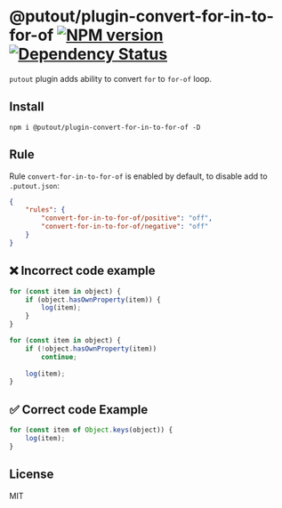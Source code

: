 # @putout/plugin-convert-for-in-to-for-of [![NPM version][NPMIMGURL]][NPMURL] [![Dependency Status][DependencyStatusIMGURL]][DependencyStatusURL]

[NPMIMGURL]: https://img.shields.io/npm/v/@putout/plugin-convert-for-in-to-for-of.svg?style=flat&longCache=true
[NPMURL]: https://npmjs.org/package/@putout/plugin-convert-for-in-to-for-of "npm"
[DependencyStatusURL]: https://david-dm.org/coderaiser/putout?path=packages/plugin-convert-for-in-to-for-of
[DependencyStatusIMGURL]: https://david-dm.org/coderaiser/putout.svg?path=packages/plugin-convert-for-in-to-for-of

`putout` plugin adds ability to convert `for` to `for-of` loop.

## Install

```
npm i @putout/plugin-convert-for-in-to-for-of -D
```

## Rule

Rule `convert-for-in-to-for-of` is enabled by default, to disable add to `.putout.json`:

```json
{
    "rules": {
        "convert-for-in-to-for-of/positive": "off",
        "convert-for-in-to-for-of/negative": "off"
    }
}
```

## ❌ Incorrect code example

```js
for (const item in object) {
    if (object.hasOwnProperty(item)) {
        log(item);
    }
}

for (const item in object) {
    if (!object.hasOwnProperty(item))
        continue;
    
    log(item);
}
```

## ✅ Correct code Example

```js
for (const item of Object.keys(object)) {
    log(item);
}
```

## License

MIT
